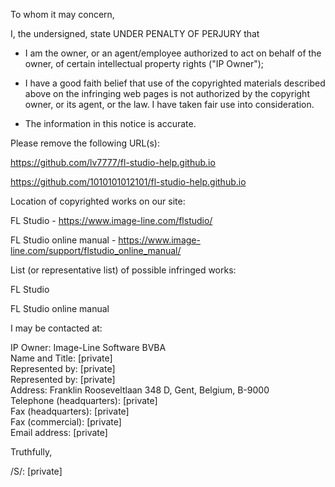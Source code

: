 To whom it may concern,

I, the undersigned, state UNDER PENALTY OF PERJURY that

* I am the owner, or an agent/employee authorized to act on behalf of the owner, of certain intellectual property rights ("IP Owner");

* I have a good faith belief that use of the copyrighted materials described above on the infringing web pages is not authorized by the copyright owner, or its agent, or the law. I have taken fair use into consideration.

* The information in this notice is accurate.

Please remove the following URL(s):

https://github.com/lv7777/fl-studio-help.github.io

https://github.com/1010101012101/fl-studio-help.github.io

 

Location of copyrighted works on our site:

FL Studio - https://www.image-line.com/flstudio/

FL Studio online manual - https://www.image-line.com/support/flstudio_online_manual/


List (or representative list) of possible infringed works:

FL Studio

FL Studio online manual

 

I may be contacted at:

IP Owner: Image-Line Software BVBA  
Name and Title: [private]    
Represented by: [private]    
Represented by: [private]    
Address: Franklin Rooseveltlaan 348 D, Gent, Belgium, B-9000  
Telephone (headquarters): [private]    
Fax (headquarters): [private]   
Fax (commercial): [private]  
Email address: [private]  

Truthfully,

/S/: [private]  
